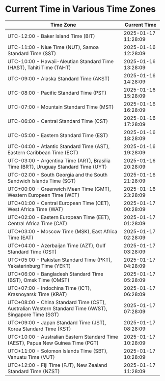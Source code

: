 # Current Time in Various Time Zones

| Time Zone | Current Time |
|-----------|--------------|
| UTC-12:00 - Baker Island Time (BIT) | 2025-01-17 11:28:09 |
| UTC-11:00 - Niue Time (NUT), Samoa Standard Time (SST) | 2025-01-16 12:28:09 |
| UTC-10:00 - Hawaii-Aleutian Standard Time (HAST), Tahiti Time (TAHT) | 2025-01-16 13:28:09 |
| UTC-09:00 - Alaska Standard Time (AKST) | 2025-01-16 14:28:09 |
| UTC-08:00 - Pacific Standard Time (PST) | 2025-01-16 15:28:09 |
| UTC-07:00 - Mountain Standard Time (MST) | 2025-01-16 16:28:09 |
| UTC-06:00 - Central Standard Time (CST) | 2025-01-16 17:28:09 |
| UTC-05:00 - Eastern Standard Time (EST) | 2025-01-16 18:28:09 |
| UTC-04:00 - Atlantic Standard Time (AST), Eastern Caribbean Time (ECT) | 2025-01-16 19:28:09 |
| UTC-03:00 - Argentina Time (ART), Brasília Time (BRT), Uruguay Standard Time (UYT) | 2025-01-16 20:28:09 |
| UTC-02:00 - South Georgia and the South Sandwich Islands Time (SGT) | 2025-01-16 21:28:09 |
| UTC±00:00 - Greenwich Mean Time (GMT), Western European Time (WET) | 2025-01-16 23:28:09 |
| UTC+01:00 - Central European Time (CET), West Africa Time (WAT) | 2025-01-17 00:28:09 |
| UTC+02:00 - Eastern European Time (EET), Central Africa Time (CAT) | 2025-01-17 01:28:09 |
| UTC+03:00 - Moscow Time (MSK), East Africa Time (EAT) | 2025-01-17 02:28:09 |
| UTC+04:00 - Azerbaijan Time (AZT), Gulf Standard Time (GST) | 2025-01-17 03:28:09 |
| UTC+05:00 - Pakistan Standard Time (PKT), Yekaterinburg Time (YEKT) | 2025-01-17 04:28:09 |
| UTC+06:00 - Bangladesh Standard Time (BST), Omsk Time (OMST) | 2025-01-17 05:28:09 |
| UTC+07:00 - Indochina Time (ICT), Krasnoyarsk Time (KRAT) | 2025-01-17 06:28:09 |
| UTC+08:00 - China Standard Time (CST), Australian Western Standard Time (AWST), Singapore Time (SGT) | 2025-01-17 07:28:09 |
| UTC+09:00 - Japan Standard Time (JST), Korea Standard Time (KST) | 2025-01-17 08:28:09 |
| UTC+10:00 - Australian Eastern Standard Time (AEST), Papua New Guinea Time (PGT) | 2025-01-17 10:28:09 |
| UTC+11:00 - Solomon Islands Time (SBT), Vanuatu Time (VUT) | 2025-01-17 10:28:09 |
| UTC+12:00 - Fiji Time (FJT), New Zealand Standard Time (NZST) | 2025-01-17 11:28:09 |
